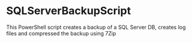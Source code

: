 # SQLServerBackupScript
This PowerShell script creates a backup of a SQL Server DB, creates log files and compressed the backup using 7Zip
